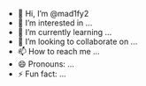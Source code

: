 - 👋 Hi, I’m @mad1fy2
- 👀 I’m interested in ...
- 🌱 I’m currently learning ...
- 💞️ I’m looking to collaborate on ...
- 📫 How to reach me ...
- 😄 Pronouns: ...
- ⚡ Fun fact: ...

<!---
mad1fy2/mad1fy2 is a ✨ special ✨ repository because its `README.md` (this file) appears on your GitHub profile.
You can click the Preview link to take a look at your changes.
--- im a bored guy who likes to test stuff
